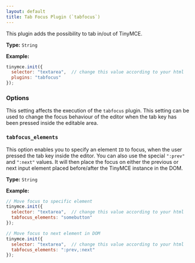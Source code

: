 ```yaml
---
layout: default
title: Tab Focus Plugin (`tabfocus`)
---
```


This plugin adds the possibility to tab in/out of TinyMCE.

**Type:** `String`

**Example:**

```js
tinymce.init({
  selector: "textarea",  // change this value according to your html
  plugins: "tabfocus"
});
```

### Options

This setting affects the execution of the `tabfocus` plugin. This setting can be used to change the focus behaviour of the editor when the tab key has been pressed inside the editable area.

### `tabfocus_elements`

This option enables you to specify an element `ID` to focus, when the user pressed the tab key inside the editor. You can also use the special `":prev"` and `":next"` values. It will then place the focus on either the previous or next input element placed before/after the TinyMCE instance in the DOM.

**Type:** `String`

**Example:**

```js
// Move focus to specific element
tinymce.init({
  selector: "textarea",  // change this value according to your html
  tabfocus_elements: "somebutton"
});
```

```js
// Move focus to next element in DOM
tinymce.init({
  selector: "textarea",  // change this value according to your html
  tabfocus_elements: ":prev,:next"
});
```
